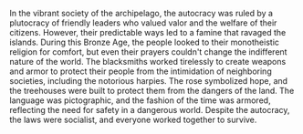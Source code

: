 In the vibrant society of the archipelago, the autocracy was ruled by a plutocracy of friendly leaders who valued valor and the welfare of their citizens. However, their predictable ways led to a famine that ravaged the islands. During this Bronze Age, the people looked to their monotheistic religion for comfort, but even their prayers couldn't change the indifferent nature of the world. The blacksmiths worked tirelessly to create weapons and armor to protect their people from the intimidation of neighboring societies, including the notorious harpies. The rose symbolized hope, and the treehouses were built to protect them from the dangers of the land. The language was pictographic, and the fashion of the time was armored, reflecting the need for safety in a dangerous world. Despite the autocracy, the laws were socialist, and everyone worked together to survive.